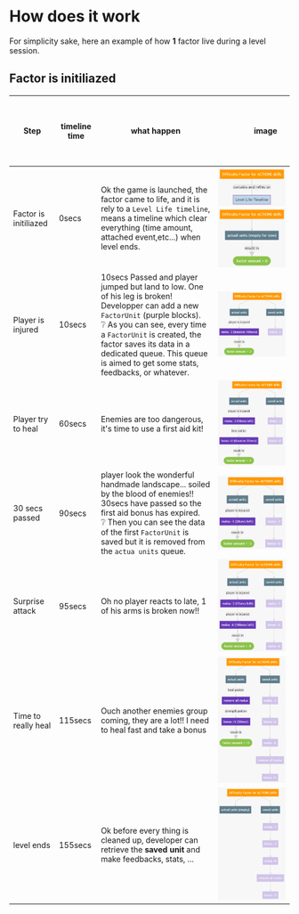 # How does it work

For simplicity sake, here an example of how **1** factor live during a level session.

## Factor is initiliazed

| Step                  | timeline time | what happen                                                                                                                                                                                                                                                                                                                | &nbsp; &nbsp; &nbsp; &nbsp; &nbsp; &nbsp; &nbsp; &nbsp; &nbsp; &nbsp; &nbsp; &nbsp;&nbsp; &nbsp; &nbsp; &nbsp; &nbsp; &nbsp;&nbsp; &nbsp; &nbsp; &nbsp; &nbsp; &nbsp; &nbsp; &nbsp; &nbsp; &nbsp; &nbsp; &nbsp; &nbsp; &nbsp; &nbsp;&nbsp; &nbsp; &nbsp; &nbsp; &nbsp; &nbsp;&nbsp; &nbsp; &nbsp; &nbsp; &nbsp; &nbsp; &nbsp; &nbsp; &nbsp; &nbsp; &nbsp; &nbsp; &nbsp; &nbsp; &nbsp;&nbsp; &nbsp; &nbsp; &nbsp; &nbsp; &nbsp; image &nbsp; &nbsp; &nbsp; &nbsp; &nbsp; &nbsp; &nbsp; &nbsp; &nbsp; &nbsp; &nbsp; &nbsp; &nbsp; &nbsp; &nbsp;&nbsp; &nbsp; &nbsp; &nbsp; &nbsp; &nbsp;&nbsp; &nbsp; &nbsp; &nbsp; &nbsp; &nbsp; &nbsp; &nbsp; &nbsp; &nbsp; &nbsp; &nbsp; &nbsp; &nbsp; &nbsp;&nbsp; &nbsp; &nbsp; &nbsp; &nbsp; &nbsp;&nbsp; &nbsp; &nbsp; |
| --------------------- | ------------- | -------------------------------------------------------------------------------------------------------------------------------------------------------------------------------------------------------------------------------------------------------------------------------------------------------------------------- | :---------------------------------------------------------------------------------------------------------------------------------------------------------------------------------------------------------------------------------------------------------------------------------------------------------------------------------------------------------------------------------------------------------------------------------------------------------------------------------------------------------------------------------------------------------------------------------------------------------------------------------------------------------------------------------------------------------------------------------------------------------: |
| Factor is initiliazed | 0secs         | Ok the game is launched, the factor came to life, and it is rely to a `Level Life timeline`, means a timeline which clear everything (time amount, attached event,etc...) when level ends.                                                                                                                                 |                                                                                                                                                                                                                                                                                                                                     ![Step 1](./mermaid/factor-state-1.png) ![Step 1 b](./mermaid/factor-state-1-b.png)                                                                                                                                                                                                                                                                                                                                     |
| Player is injured     | 10secs        | 10secs Passed and player jumped but land to low. One of his leg is broken! Developper can add a new `FactorUnit` (purple blocks).<br> :grey_question: As you can see, every time a `FactorUnit` is created, the factor saves its data in a dedicated queue. This queue is aimed to get some stats, feedbacks, or whatever. |                                                                                                                                                                                                                                                                                                                                                           ![Step 2](./mermaid/factor-state-2.png)                                                                                                                                                                                                                                                                                                                                                           |
| Player try to heal    | 60secs        | Enemies are too dangerous, it's time to use a first aid kit!                                                                                                                                                                                                                                                               |                                                                                                                                                                                                                                                                                                                                                           ![Step 3](./mermaid/factor-state-3.png)                                                                                                                                                                                                                                                                                                                                                           |
| 30 secs passed        | 90secs        | player look the wonderful handmade landscape... soiled by the blood of enemies!! 30secs have passed so the first aid bonus has expired.<br> :grey_question: Then you can see the data of the first `FactorUnit` is saved but it is removed from the `actua units` queue.                                                   |                                                                                                                                                                                                                                                                                                                                                           ![Step 4](./mermaid/factor-state-4.png)                                                                                                                                                                                                                                                                                                                                                           |
| Surprise attack       | 95secs        | Oh no player reacts to late, 1 of his arms is broken now!!                                                                                                                                                                                                                                                                 |                                                                                                                                                                                                                                                                                                                                                           ![Step 5](./mermaid/factor-state-5.png)                                                                                                                                                                                                                                                                                                                                                           |
| Time to really heal   | 115secs       | Ouch another enemies group coming, they are a lot!! I need to heal fast and take a bonus                                                                                                                                                                                                                                   |                                                                                                                                                                                                                                                                                                                                                           ![Step 6](./mermaid/factor-state-6.png)                                                                                                                                                                                                                                                                                                                                                           |
| level ends            | 155secs       | Ok before every thing is cleaned up, developer can retrieve the **saved unit** and make feedbacks, stats, ...                                                                                                                                                                                                              |                                                                                                                                                                                                                                                                                                                                                           ![Step 7](./mermaid/factor-state-7.png)                                                                                                                                                                                                                                                                                                                                                           |
